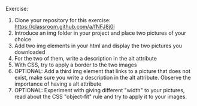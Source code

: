 Exercise:

1. Clone your repository for this exercise: https://classroom.github.com/a/fNFJ8j0i
2. Introduce an img folder in your project and place two pictures of your choice
3. Add two img elements in your html and display the two pictures you downloaded
4. For the two of them, write a description in the alt attribute
5. With CSS, try to apply a border to the two images
6. OPTIONAL: Add a third img element that links to a picture that does not exist, make sure you write a description in the alt attribute. Observe the importance of having a alt attribute
7. OPTIONAL: Experiment with giving different "width" to your pictures, read about the CSS "object-fit" rule and try to apply it to your images.
